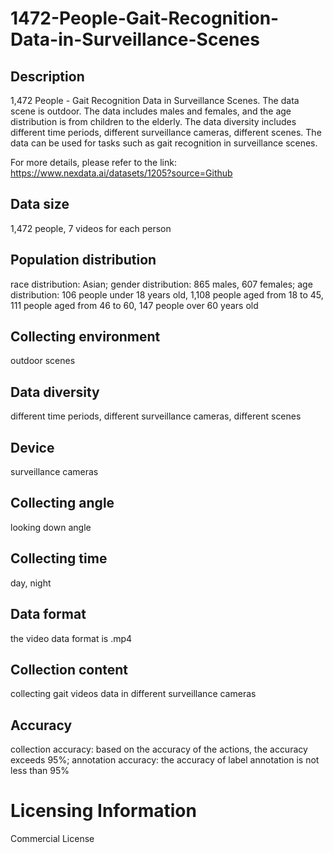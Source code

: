 # 1472-People-Gait-Recognition-Data-in-Surveillance-Scenes

## Description
1,472 People - Gait Recognition Data in Surveillance Scenes. The data scene is outdoor. The data includes males and females, and the age distribution is from children to the elderly. The data diversity includes different time periods, different surveillance cameras, different scenes. The data can be used for tasks such as gait recognition in surveillance scenes.

For more details, please refer to the link: https://www.nexdata.ai/datasets/1205?source=Github


## Data size
1,472 people, 7 videos for each person
## Population distribution
race distribution: Asian; gender distribution: 865 males, 607 females; age distribution: 106 people under 18 years old, 1,108 people aged from 18 to 45, 111 people aged from 46 to 60, 147 people over 60 years old
## Collecting environment
outdoor scenes
## Data diversity
different time periods, different surveillance cameras, different scenes
## Device
surveillance cameras
## Collecting angle
looking down angle
## Collecting time
day, night
## Data format
the video data format is .mp4
## Collection content
collecting gait videos data in different surveillance cameras
## Accuracy
collection accuracy: based on the accuracy of the actions, the accuracy exceeds 95%; annotation accuracy: the accuracy of label annotation is not less than 95%
# Licensing Information
Commercial License
